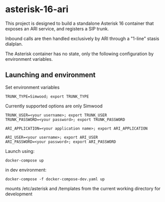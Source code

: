 # asterisk-16-ari

This project is designed to build a standalone Asterisk 16 container that exposes an ARI service, and registers a SIP trunk.

Inbound calls are then handled exclusively by ARI through a "1-line" stasis dialplan.

The Asterisk container has no state, only the following configuration by environment variables.

## Launching and environment

Set environment variables
```
TRUNK_TYPE=Simwood; export TRUNK_TYPE
```
Currently supported options are only Simwood
```
TRUNK_USER=<your username>; export TRUNK_USER
TRUNK_PASSWORD=<your password>; export TRUNK_PASSWORD
```

```
ARI_APPLICATION=<your application name>; export ARI_APPLICATION
```

```
ARI_USER=<your username>; export ARI_USER
ARI_PASSWORD=<your password>; export ARI_PASSWORD
```

Launch using:
```
docker-compose up
```

in dev environment:
```
docker-compose -f docker-compose-dev.yaml up
```

mounts /etc/asterisk and /templates from the current working directory for development
